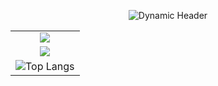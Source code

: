 <p align="center">
  <img src="https://readme-typing-svg.herokuapp.com?font=Fira+Code&weight=600&size=26&duration=4000&pause=1000&color=22D3EE&width=435&lines=Daniel+Can+Tanurhan;Daniel+The+Developer;DANCANDO" alt="Dynamic Header" />
</p>

<table class="responsive-table" align="center">
  <tr>
    <td align="center">
      <img src="https://github-readme-stats.vercel.app/api?username=danieltanurhan&show_icons=true&hide_border=true&theme=transparent" />
    </td>
  </tr>
  <tr>
    <td align="center">
      <img src="https://streak-stats.demolab.com?user=danieltanurhan&theme=blueberry&hide_border=true" />
    </td>
  </tr>
  <tr>
    <td align="center">
      <img src="https://github-readme-stats.vercel.app/api/top-langs/?username=danieltanurhan&layout=compact&theme=transparent&hide_border=true" alt="Top Langs" />
    </td>
  </tr>
</table>



